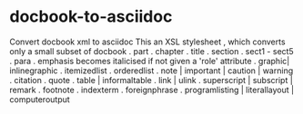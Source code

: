 # docbook-to-asciidoc
Convert docbook xml to asciidoc
This an XSL stylesheet , which converts only a small subset of docbook
. part
. chapter
. title
. section
. sect1 - sect5
. para
. emphasis becomes italicised if not given a 'role' attribute
. graphic| inlinegraphic
. itemizedlist
. orderedlist
. note | important | caution | warning
. citation
. quote
. table | informaltable
. link | ulink
. superscript | subscript | remark
. footnote
. indexterm
. foreignphrase
. programlisting | literallayout | computeroutput
